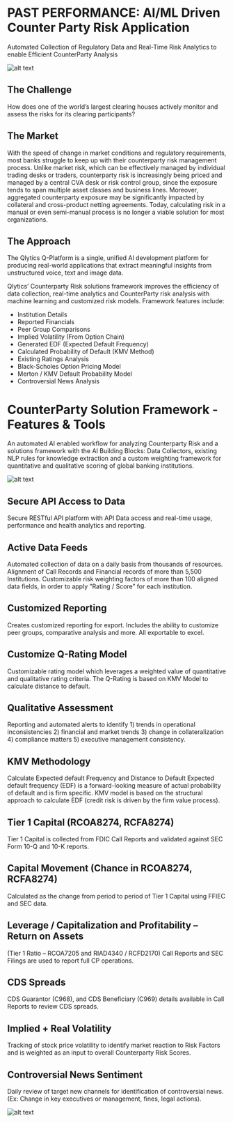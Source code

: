 # PAST PERFORMANCE: AI/ML Driven Counter Party Risk Application
Automated Collection of Regulatory Data and Real-Time Risk Analytics to enable Efficient CounterParty Analysis

![alt text](https://github.com/qlyticsllc/qplatform/blob/master/past-performance/images/CPR%20Main.png)

## The Challenge
How does one of the world’s largest clearing houses actively monitor and assess the risks for its clearing participants?

## The Market
With the speed of change in market conditions and regulatory requirements, most banks struggle to keep up with their counterparty risk management process. Unlike market risk, which can be effectively managed by individual trading desks or traders, counterparty risk is increasingly being priced and managed by a central CVA desk or risk control group, since the exposure tends to span multiple asset classes and business lines. Moreover, aggregated counterparty exposure may be significantly impacted by collateral and cross-product netting agreements. Today, calculating risk in a manual or even semi-manual process is no longer a viable solution for most organizations.

## The Approach
The Qlytics Q-Platform is a single, unified AI development platform for producing real-world applications that extract meaningful insights from unstructured voice, text and image data. 

Qlytics’ Counterparty Risk solutions framework improves the efficiency of data collection, real-time analytics and CounterParty risk analysis with machine learning and customized risk models. Framework features include:

- Institution Details
- Reported Financials
- Peer Group Comparisons
- Implied Volatility (From Option Chain)
- Generated EDF (Expected Default Frequency)
- Calculated Probability of Default (KMV Method)
- Existing Ratings Analysis
- Black-Scholes Option Pricing Model
- Merton / KMV Default Probability Model
- Controversial News Analysis 

# CounterParty Solution Framework - Features & Tools
An automated AI enabled workflow for analyzing Counterparty Risk and a solutions framework with the AI Building Blocks: Data Collectors, existing NLP rules for knowledge extraction and a custom weighting framework for quantitative and qualitative scoring of global banking institutions. 

![alt text](https://github.com/qlyticsllc/qplatform/blob/master/past-performance/images/CPR%20Dashboard.jpg)

## Secure API Access to Data
Secure RESTful API platform with API Data access and real-time usage, performance and health analytics and reporting. 

## Active Data Feeds
Automated collection of data on a daily basis from thousands of resources. Alignment of Call Records and Financial records of more than 5,500 Institutions. Customizable risk weighting factors of more than 100 aligned data fields, in order to apply ”Rating / Score” for each institution. 

## Customized Reporting
Creates customized reporting for export. Includes the ability to customize peer groups, comparative analysis and more. All exportable to excel.

## Customize Q-Rating Model
Customizable rating model which leverages a weighted value of quantitative and qualitative rating criteria.  The Q-Rating is based on KMV Model to calculate distance to default.

## Qualitative Assessment
Reporting and automated alerts to identify 1) trends in operational inconsistencies 2) financial and market trends 3) change in collateralization 4) compliance matters 5) executive management consistency. 

## KMV Methodology 
Calculate Expected default Frequency and Distance to Default 
Expected default frequency (EDF) is a forward-looking measure of actual probability of default and is firm specific. KMV model is based on the structural approach to calculate EDF (credit risk is driven by the firm value process).
 
## Tier 1 Capital (RCOA8274, RCFA8274) 
Tier 1 Capital is collected from FDIC Call Reports and validated against SEC Form 10-Q and 10-K reports.

## Capital Movement (Chance in RCOA8274, RCFA8274)
Calculated as the change from period to period of Tier 1 Capital using FFIEC and SEC data.

## Leverage / Capitalization and  Profitability – Return on Assets  
(Tier 1 Ratio – RCOA7205 and RIAD4340 / RCFD2170) 
Call Reports and SEC Filings are used to report full CP operations.

## CDS Spreads
CDS Guarantor (C968), and CDS Beneficiary (C969) details available in Call Reports to review CDS spreads.

## Implied + Real Volatility
Tracking of stock price volatility to identify market reaction to Risk Factors and is weighted as an input to overall Counterparty Risk Scores. 

## Controversial News Sentiment
Daily review of target new channels for identification of controversial news. (Ex: Change in key executives or management, fines, legal actions). 

![alt text](https://github.com/qlyticsllc/qplatform/blob/master/past-performance/images/CPR%20Workflow.png)

